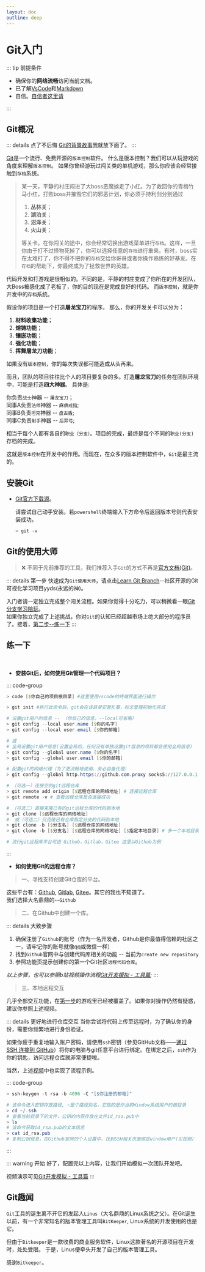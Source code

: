 ```yaml
---
layout: doc
outline: deep
---
```

# Git入门

::: tip 前提条件

- 确保你的**网络流畅**访问当前文档。
- 已了解[VsCode](../IDE/vscode.md)和[Markdown](markdown.md)
- 自信。[自信者这里请](./git.md#git的使用大师)

:::

## Git概况

::: details 点了不后悔
[Git的背景故事](./git.md#git趣闻)我就放下面了。
:::

  [Git](https://git-scm.com/)是一个流行、免费开源的`版本控制`软件。
  什么是版本控制？我们可以从玩游戏的角度来理解`版本控制`。
  如果你曾经游玩过闯关类的单机游戏，那么你应该会经常接触到`存档`系统。
  
  > 某一天，平静的村庄闯进了大boss恶魔掳走了小红。为了救回你的青梅竹马小红，打败boss并摧毁它们的邪恶计划，你必须手持利剑分别通过
  >
  > 1. **丛林关**；
  > 2. **湖泊关**；
  > 3. **沼泽关**；
  > 4. **火山关**；
  >
  > 等关卡。在你闯关的途中，你会经常切换出游戏菜单进行`存档`。这样，一旦你由于打不过怪物死掉了，你可以选择任意的`存档`进行重来。有时，boss实在太难打了，你不得不把你的`存档`交给你哥哥或者你操作熟练的好基友。在`存档`的帮助下，你最终成为了拯救世界的英雄。

  代码开发和打游戏是很相似的。不同的是，平静的村庄变成了你所在的开发团队，大Boss被感化成了老板了，你的目的现在是完成良好的代码。
  而`版本控制`，就是你开发中的`存档`系统。

  假设你的项目是一个打造**屠龙宝刀**的程序。
  那么，你的开发关卡可以分为：

  1. **材料收集功能**；
  2. **熔铸功能**；
  3. **镶嵌功能**；
  4. **强化功能**；
  5. **挥舞屠龙刀功能**；
  
  如果没有`版本控制`，你的每次失误都可能造成从头再来。

  而且，团队的项目往往比个人的项目要复杂的多。打造**屠龙宝刀**的任务在团队环境中，可能是打造**四大神器**。
  具体是:  
  
  你负责`战士`神器 -- `屠龙宝刀`；  
  同事A负责`法师`神器 -- `麻痹戒指`;  
  同事B负责`坦克`神器 -- `盘古盾`;  
  同事C负责`射手`神器 -- `后羿弓`;  
  
  相当于每个人都有各自的`职业（分支）`。项目的完成，最终是每个不同的`职业(分支)`存档的完成。

  这就是`版本控制`在开发中的作用。而现在，在众多的版本控制软件中，`Git`是最主流的。

## 安装Git
  
- [Git官方下载源](https://git-scm.com/downloads)。

  请尝试自己动手安装。若`powershell`终端输入下方命令后返回版本号则代表安装成功。

  ``` powershell
  > git -v
  ```
  
## Git的使用大师

  > ❌ 不同于先前推荐的工具，我们推荐入手`Git`的方式不再是[官方文档(Git)](https://git-scm.com/docs)。
  
::: details 第一步
快速成为`Git使用大师`，请点击[Learn Git Branch](https://learngitbranching.js.org/?locale=zh_CN)--社区开源的Git可视化学习项目yyds(永远的神)。

入门者请一定独立完成整个闯关流程。如果你觉得十分吃力，可以稍微看一眼[Git分支学习陪玩](https://www.bilibili.com/video/BV1XB4y1o7gA/)。  
如果你独立完成了上述挑战，你对`Git`的认知已经超越市场上绝大部分的程序员了。接着，[第二步--练一下](git.md#练一下)
:::
  
## 练一下

  <br />

- **安装Git后，如何使用Git管理一个代码项目？**  
  
::: code-group

 ```powershell [① 终端打开你的项目根目录]
 > code [$你自己的项目根目录] #这里使用vscode的终端界面进行操作
 ```

 ```powershell [② 执行git的初始化命令]
 > git init #执行此命令后，git会在该目录安营扎寨，标志管理初始化完成
 ```

 ```powershell [③ 为git进行专门设置]
 # 设置git用户的信息 -- （你自己的信息，--local可省略）
 > git config --local user.name [$你的名字] 
 > git config --local user.email [$你的邮箱]

 # 或
 # 全局设置git用户信息(设置全局后，任何没有单独设置git信息的项目都会使用全局信息)
 > git config --global user.name [$你的名字]
 > git config --global user.email [$你的邮箱]

 # 配置git的网络代理（为了更流畅地使用，务必自备代理）
 > git config --global http.https://github.com.proxy socks5://127.0.0.1:[$你的代理端口]

 # （可选一）连接空的git远程仓库
 > git remote add origin [$远程仓库的网络地址] # 连接远程仓库
 > git remote -v # 查看远程仓库是否连接成功

 # （可选二）直接克隆已有的git远程仓库的代码到本地
 > git clone [$远程仓库的网络地址]
 #  或（可选二）只克隆已有仓库指定分支的代码到本地
 > git clone -b [$分支名] [$远程仓库的网络地址]
 > git clone -b [$分支名] [$远程仓库的网络地址] [$指定本地目录] # 多一个本地目录的指定，作用自己尝试
 ```

 ``` powershell [④ 连接git远程仓库]
 # 流行git远程库平台可选 Github，Gitlab，Gitee 这里以Github为例
 ```
  
:::
  <br />

- **如何使用Git的远程仓库？**  

> 一、寻找支持创建Git仓库的平台。  

这些平台有：[Github](https://github.com/), [Gitlab](https://about.gitlab.com/), [Gitee](https://gitee.com/)。其它的我也不知道了。  
我们选择大名鼎鼎的--`Github`  

> 二、在Github中创建一个库。  

::: details 大致步骤

1. 确保注册了`Github`的账号（作为一名开发者，Github是你最值得信赖的社区之一，请牢记你的账号就像qq或微信一样）
2. 找到`Github`官网中与创建代码库相关的功能 -- 当前为`create new repository`
3. 参照功能页提示创建你的第一个Git社区`远程代码仓库`。  
  
*以上步骤，也可以参照b站视频操作流程[Git开发模拟 - 工具篇](https://www.bilibili.com/video/BV1Uu4y1a7my/);*
:::

> 三、本地远程交互  

几乎全部交互功能，在[第一步](#git的使用大师)的游戏里已经被覆盖了。如果你对操作仍然有疑惑，建议你参照上述视频。

::: details 更好地进行仓库交互
当你尝试将代码上传至远程时，为了确认你的身份，需要你频繁地进行身份验证。  
  
如果你疲于重复地输入账户密码，请使用`ssh`密钥（参见GitHub文档——[通过 SSH 连接到 GitHub](https://docs.github.com/zh/authentication/connecting-to-github-with-ssh)）将你的电脑与git任意平台进行绑定。在绑定之后，`ssh`作为你的钥匙，访问远程仓库就非常便捷啦。
  
当然，上述[视频](https://www.bilibili.com/video/BV1Uu4y1a7my/?p=2)中也实现了流程示例。

  ::: code-group

  ```powershell [① 生成ssh密钥]
  > ssh-keygen -t rsa -b 4096 -C "[$你注册的邮箱]"
  ```

  ```powershell [② 将ssh公钥信息添加到Github中]
  # 该命令进入密钥存放路径, ~是个路径别名，它指的是你当前Window系统用户的根目录
  > cd ~/.ssh 
  # 查看当前目录下的文件，公钥的内容存放在文件id_rsa.pub中
  > ls
  # 该命令获取id_rsa.pub的文本信息
  > cat id_rsa.pub
  # 复制公钥信息，在Github官网的个人设置中，找到SSH相关页面绑定window用户(见视频)
  
  ```

  :::

::: warning 开始
好了，配置完以上内容，让我们开始模拟一次团队开发吧。
  
视频演示可见[Git开发模拟 - 工具篇](https://www.bilibili.com/video/BV1Uu4y1a7my?p=3)
:::

## Git趣闻

  `Git`工具的诞生离不开它的发起人`Linus`（大名鼎鼎的Linux系统之父）。在Git诞生以前，有一个非常知名的版本管理工具叫`BitKeeper`, Linux系统的开发使用的也是它。  

  但由于`Bitkeeper`是一款收费的商业服务软件，Linux这款著名的开源项目在开发时，处处受限。 于是，Linus便牵头开发了自己的版本管理工具。  

  感谢`Bitkeeper`。
